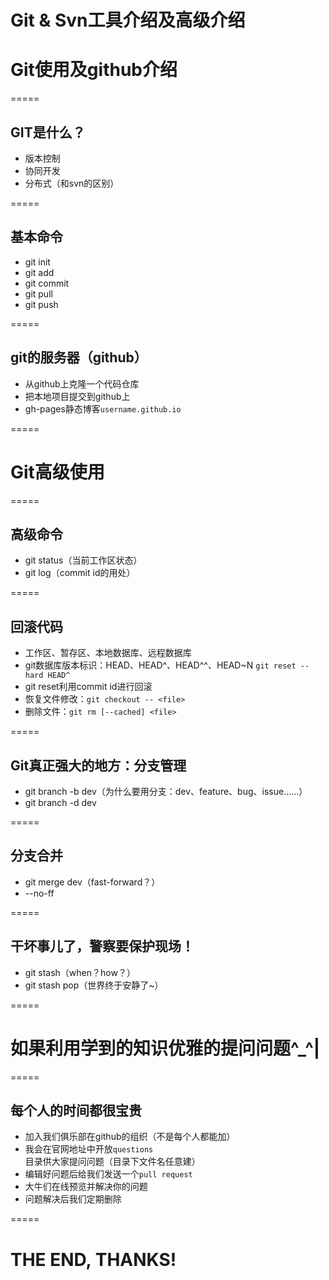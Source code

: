 Git & Svn工具介绍及高级介绍
=====

# Git使用及github介绍

=====

## GIT是什么？

- 版本控制
- 协同开发
- 分布式（和svn的区别）

=====

## 基本命令

- git init
- git add
- git commit
- git pull
- git push

=====

## git的服务器（github）

- 从github上克隆一个代码仓库
- 把本地项目提交到github上
- gh-pages静态博客`username.github.io`

=====

# Git高级使用

=====

## 高级命令

- git status（当前工作区状态）
- git log（commit id的用处）

=====

## 回滚代码

- 工作区、暂存区、本地数据库、远程数据库
- git数据库版本标识：HEAD、HEAD^、HEAD^^、HEAD~N  `git reset --hard HEAD^`
- git reset利用commit id进行回滚
- 恢复文件修改：`git checkout -- <file>`
- 删除文件：`git rm [--cached] <file>`

=====

## Git真正强大的地方：分支管理

- git branch -b dev（为什么要用分支：dev、feature、bug、issue……）
- git branch -d dev

=====

## 分支合并

- git merge dev（fast-forward？）
- --no-ff

=====

## 干坏事儿了，警察要保护现场！

- git stash（when？how？）
- git stash pop（世界终于安静了~）

=====

# 如果利用学到的知识优雅的提问问题^_^|

=====

## 每个人的时间都很宝贵

- 加入我们俱乐部在github的组织（不是每个人都能加）
- 我会在官网地址中开放`questions`目录供大家提问问题（目录下文件名任意建）
- 编辑好问题后给我们发送一个`pull request`
- 大牛们在线预览并解决你的问题
- 问题解决后我们定期删除

=====

# THE END, THANKS!